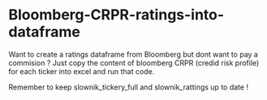 # Bloomberg-CRPR-ratings-into-dataframe
Want to create a ratings dataframe from Bloomberg but dont want to pay a commision ? 
Just copy the content of bloomberg CRPR (credid risk profile) for each ticker into excel and run that code.

Remember to keep slownik_tickery_full and slownik_rattings up to date !
